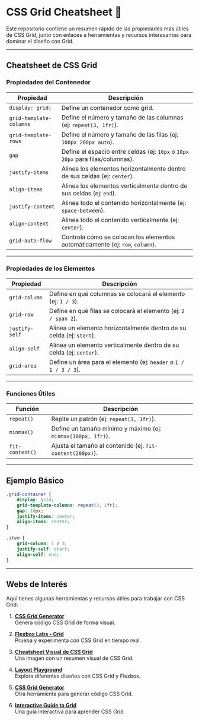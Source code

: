# CSS Grid Cheatsheet 🎨

Este repositorio contiene un resumen rápido de las propiedades más útiles de CSS Grid, junto con enlaces a herramientas y recursos interesantes para dominar el diseño con Grid.

---

## **Cheatsheet de CSS Grid**

### **Propiedades del Contenedor**
| Propiedad                  | Descripción                                                                 |
|----------------------------|-----------------------------------------------------------------------------|
| `display: grid;`           | Define un contenedor como grid.                                             |
| `grid-template-columns`    | Define el número y tamaño de las columnas (ej: `repeat(3, 1fr)`).           |
| `grid-template-rows`       | Define el número y tamaño de las filas (ej: `100px 200px auto`).            |
| `gap`                      | Define el espacio entre celdas (ej: `10px` o `10px 20px` para filas/columnas).|
| `justify-items`            | Alinea los elementos horizontalmente dentro de sus celdas (ej: `center`).   |
| `align-items`              | Alinea los elementos verticalmente dentro de sus celdas (ej: `end`).        |
| `justify-content`          | Alinea todo el contenido horizontalmente (ej: `space-between`).             |
| `align-content`            | Alinea todo el contenido verticalmente (ej: `center`).                      |
| `grid-auto-flow`           | Controla cómo se colocan los elementos automáticamente (ej: `row`, `column`).|

---

### **Propiedades de los Elementos**
| Propiedad                  | Descripción                                                                 |
|----------------------------|-----------------------------------------------------------------------------|
| `grid-column`              | Define en qué columnas se colocará el elemento (ej: `1 / 3`).               |
| `grid-row`                 | Define en qué filas se colocará el elemento (ej: `2 / span 2`).             |
| `justify-self`             | Alinea un elemento horizontalmente dentro de su celda (ej: `start`).        |
| `align-self`               | Alinea un elemento verticalmente dentro de su celda (ej: `center`).         |
| `grid-area`                | Define un área para el elemento (ej: `header` o `1 / 1 / 3 / 3`).           |

---

### **Funciones Útiles**
| Función                    | Descripción                                                                 |
|----------------------------|-----------------------------------------------------------------------------|
| `repeat()`                 | Repite un patrón (ej: `repeat(3, 1fr)`).                                    |
| `minmax()`                 | Define un tamaño mínimo y máximo (ej: `minmax(100px, 1fr)`).                |
| `fit-content()`            | Ajusta el tamaño al contenido (ej: `fit-content(200px)`).                   |

---

## **Ejemplo Básico**
```css
.grid-container {
    display: grid;
    grid-template-columns: repeat(3, 1fr);
    gap: 10px;
    justify-items: center;
    align-items: center;
}

.item {
    grid-column: 1 / 3;
    justify-self: start;
    align-self: end;
}
```

---

## **Webs de Interés**
Aquí tienes algunas herramientas y recursos útiles para trabajar con CSS Grid:

1. **[CSS Grid Generator](https://cssgridgenerator.io/)**  
   Genera código CSS Grid de forma visual.

2. **[Flexbox Labs - Grid](https://flexboxlabs.netlify.app/grid)**  
   Prueba y experimenta con CSS Grid en tiempo real.

3. **[Cheatsheet Visual de CSS Grid](https://pbs.twimg.com/media/GXH6p70WYAAv_Dh?format=jpg&name=4096x4096)**  
   Una imagen con un resumen visual de CSS Grid.

4. **[Layout Playground](https://layout.bradwoods.io/)**  
   Explora diferentes diseños con CSS Grid y Flexbox.

5. **[CSS Grid Generator](https://cssgrid-generator.netlify.app/)**  
   Otra herramienta para generar código CSS Grid.

6. **[Interactive Guide to Grid](https://www.joshwcomeau.com/css/interactive-guide-to-grid/)**  
   Una guía interactiva para aprender CSS Grid.
